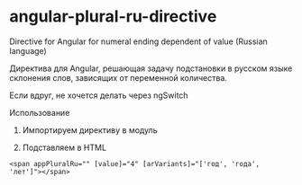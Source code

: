 # angular-plural-ru-directive

Directive for Angular for numeral ending dependent of value (Russian language)

Директива для Angular, решающая задачу подстановки в русском языке склонения слов, зависящих от переменной количества.

Если вдруг, не хочется делать через ngSwitch

Использование

1) Импортируем директиву в модуль

2) Подставляем в HTML

```angular2html
<span appPluralRu="" [value]="4" [arVariants]="['год', 'года', 'лет']"></span>
```



